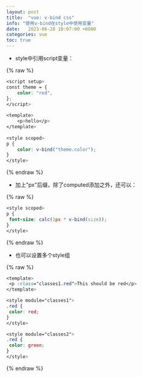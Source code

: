```yaml
---
layout: post
title:  "vue: v-bind css"
info: "使用v-bind在style中使用变量"
date:   2023-06-28 10:07:00 +0800
categories: vue
toc: true
---
```




- style中引用script变量：

{% raw %}
```scss
<script setup>
const theme = {
    color: "red",
};
</script>
    
<template>
    <p>hello</p>
</template>
    
<style scoped>
p {
    color: v-bind("theme.color");
}
</style>
```
{% endraw %}


- 加上"px"后缀，除了computed添加之外，还可以：

{% raw %}
```scss
<style scoped>
p {
 font-size: calc(1px * v-bind(size));
}
</style>
```
{% endraw %}


- 也可以设置多个style组

{% raw %}
```scss
<template>
 <p :class="classes1.red">This should be red</p>
</template>

<style module="classes1">
.red {
 color: red;
}
</style>

<style module="classes2">
.red {
 color: green;
}
</style>
```
{% endraw %}



